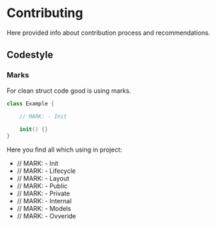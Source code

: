# Contributing

Here provided info about contribution process and recommendations.

## Codestyle 

### Marks

For clean struct code good is using marks. 

```swift
class Example {

    // MARK: - Init
    
    init() {}
}
```

Here you find all which using in project:

- // MARK: - Init
- // MARK: - Lifecycle
- // MARK: - Layout
- // MARK: - Public
- // MARK: - Private
- // MARK: - Internal
- // MARK: - Models
- // MARK: - Ovveride
